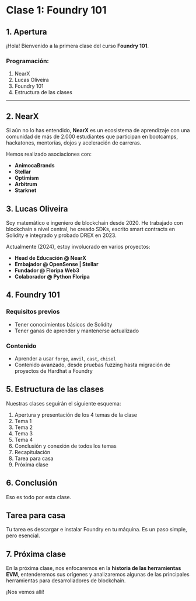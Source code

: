 # **Clase 1: Foundry 101**  

## **1. Apertura**  

¡Hola! Bienvenido a la primera clase del curso **Foundry 101**.  

### **Programación:**  
1. NearX  
2. Lucas Oliveira  
3. Foundry 101  
4. Estructura de las clases  

---

## **2. NearX**  

Si aún no lo has entendido, **NearX** es un ecosistema de aprendizaje con una comunidad de más de 2.000 estudiantes que participan en bootcamps, hackatones, mentorías, dojos y aceleración de carreras.  

Hemos realizado asociaciones con:  

- **AnimocaBrands**  
- **Stellar**  
- **Optimism**  
- **Arbitrum**  
- **Starknet**  

## **3. Lucas Oliveira**  

Soy matemático e ingeniero de blockchain desde 2020. He trabajado con blockchain a nivel central, he creado SDKs, escrito smart contracts en Solidity e integrado y probado DREX en 2023.  

Actualmente (2024), estoy involucrado en varios proyectos:  

- **Head de Educación @ NearX**  
- **Embajador @ OpenSense | Stellar**  
- **Fundador @ Floripa Web3**  
- **Colaborador @ Python Floripa**  

## **4. Foundry 101**  

### **Requisitos previos**  
- Tener conocimientos básicos de Solidity  
- Tener ganas de aprender y mantenerse actualizado  

### **Contenido**  
- Aprender a usar `forge`, `anvil`, `cast`, `chisel`  
- Contenido avanzado, desde pruebas fuzzing hasta migración de proyectos de Hardhat a Foundry  

## **5. Estructura de las clases**  

Nuestras clases seguirán el siguiente esquema:  

1. Apertura y presentación de los 4 temas de la clase  
2. Tema 1  
3. Tema 2  
4. Tema 3  
5. Tema 4  
6. Conclusión y conexión de todos los temas  
7. Recapitulación  
8. Tarea para casa  
9. Próxima clase  

## **6. Conclusión**  

Eso es todo por esta clase.  

## **Tarea para casa**  

Tu tarea es descargar e instalar Foundry en tu máquina. Es un paso simple, pero esencial.  

## **7. Próxima clase**  

En la próxima clase, nos enfocaremos en la **historia de las herramientas EVM**, entenderemos sus orígenes y analizaremos algunas de las principales herramientas para desarrolladores de blockchain.  

¡Nos vemos allí!  
